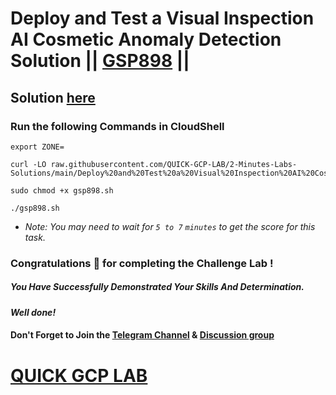 # Deploy and Test a Visual Inspection AI Cosmetic Anomaly Detection Solution || [GSP898](https://www.cloudskillsboost.google/focuses/34183?parent=catalog) ||

## Solution [here]()

### Run the following Commands in CloudShell
```
export ZONE=
```
```
curl -LO raw.githubusercontent.com/QUICK-GCP-LAB/2-Minutes-Labs-Solutions/main/Deploy%20and%20Test%20a%20Visual%20Inspection%20AI%20Cosmetic%20Anomaly%20Detection%20Solution/gsp898.sh

sudo chmod +x gsp898.sh

./gsp898.sh
```
* *Note: You may need to wait for `5 to 7` `minutes` to get the score for this task.*

### Congratulations 🎉 for completing the Challenge Lab !

##### *You Have Successfully Demonstrated Your Skills And Determination.*

#### *Well done!*

#### Don't Forget to Join the [Telegram Channel](https://t.me/QuickGcpLab) & [Discussion group](https://t.me/QuickGcpLabChats)

# [QUICK GCP LAB](https://www.youtube.com/@quickgcplab)